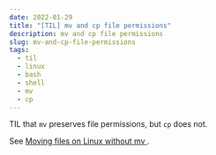 ```yaml
---
date: 2022-01-29
title: "[TIL] mv and cp file permissions"
description: mv and cp file permissions
slug: mv-and-cp-file-permissions
tags:
  - til
  - linux
  - bash
  - shell
  - mv
  - cp
---
```


TIL that `mv` preserves file permissions, but `cp` does not.

See [ Moving files on Linux without mv
](https://opensource.com/article/19/8/moving-files-linux-without-mv).
